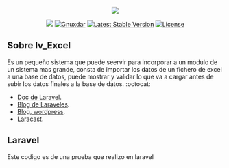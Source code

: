 <p align="center"><img src="https://laravel.com/assets/img/components/logo-laravel.svg"></p>

<p align="center">
<a href="https://twitter.com/gnuxdar"><img src="https://gnuxdar.files.wordpress.com/2017/06/twimg.png"></a>
<a href="https://plus.google.com/u/0/112079471383447865990"><img src="https://lh3.googleusercontent.com/-Ltv7Q-clO5Q/AAAAAAAAAAI/AAAAAAAACm0/Tml587iImts/s36-p-k-rw-no.png" alt="Gnuxdar"></a>
<a href="https://packagist.org/packages/laravel/framework"><img src="https://poser.pugx.org/laravel/framework/v/stable.svg" alt="Latest Stable Version"></a>
<a href="https://packagist.org/packages/laravel/framework"><img src="https://poser.pugx.org/laravel/framework/license.svg" alt="License"></a>
</p>

## Sobre lv_Excel

Es un pequeño sistema que puede seervir para incorporar a un modulo de un sistema mas grande, consta de importar los datos de un fichero de excel a una base de datos, puede mostrar y validar lo que va a cargar antes de subir los datos finales a la base de datos.
:octocat:

- [Doc de Laravel](https://laravel.com/docs/).
- [Blog de Laraveles](https://laraveles.com/).
- [Blog, wordpress](https://gnuxdar.wordpress.com/).
- [Laracast](https://laracasts.com/).


## Laravel

Este codigo es de una prueba que realizo en laravel
